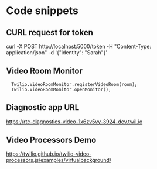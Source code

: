 # Code snippets

## CURL request for token

curl -X POST http://localhost:5000/token -H "Content-Type: application/json" -d '{"identity": "Sarah"}'

## Video Room Monitor

<script src="https://cdn.jsdelivr.net/npm/@twilio/video-room-monitor/dist/browser/twilio-video-room-monitor.js"></script>

      Twilio.VideoRoomMonitor.registerVideoRoom(room);
      Twilio.VideoRoomMonitor.openMonitor();

## Diagnostic app URL

https://rtc-diagnostics-video-1x6zv5vy-3924-dev.twil.io

## Video Processors Demo

https://twilio.github.io/twilio-video-processors.js/examples/virtualbackground/